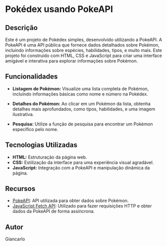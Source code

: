 # Pokédex usando PokeAPI

## Descrição

Este é um projeto de Pokédex simples, desenvolvido utilizando a PokeAPI. A PokeAPI é uma API pública que fornece dados detalhados sobre Pokémon, incluindo informações sobre espécies, habilidades, tipos, e muito mais. Este projeto foi construído com HTML, CSS e JavaScript para criar uma interface amigável e interativa para explorar informações sobre Pokémon.

## Funcionalidades

- **Listagem de Pokémon:** Visualize uma lista completa de Pokémon, incluindo informações básicas como nome e número na Pokédex.

- **Detalhes do Pokémon:** Ao clicar em um Pokémon da lista, obtenha detalhes mais aprofundados, como tipos, habilidades, e uma imagem ilustrativa.

- **Pesquisa:** Utilize a função de pesquisa para encontrar um Pokémon específico pelo nome.


## Tecnologias Utilizadas

- **HTML:** Estruturação da página web.
- **CSS:** Estilização da interface para uma experiência visual agradável.
- **JavaScript:** Integração com a PokeAPI e manipulação dinâmica da página.

## Recursos

- [PokeAPI](https://pokeapi.co/): API utilizada para obter dados sobre Pokémon.
- [JavaScript Fetch API](https://developer.mozilla.org/en-US/docs/Web/API/Fetch_API): Utilizado para fazer requisições HTTP e obter dados da PokeAPI de forma assíncrona.


## Autor

Giancarlo

